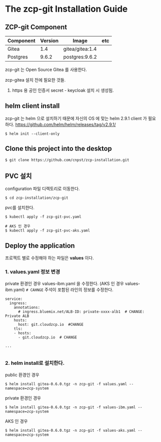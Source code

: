 # The zcp-git Installation Guide

## ZCP-git Component 

| Component        | Version           | Image  | etc |
| ------------- |-------------|-----|----|
|Gitea| 1.4 |gitea/gitea:1.4
|Postgres| 9.6.2 |postgres:9.6.2


zcp-git 는 Open Source Gitea 를 사용한다.

zcp-gitea 설치 전에 필요한 것들.

1. https 용 공인 인증서 secret - keycloak 설치 시 생성됨.

## helm client install
zcp-git 는 helm 으로 설치하기 때문에 자신의 OS 에 맞는 helm 2.9.1 client 가 필요하다. 
<https://github.com/helm/helm/releases/tag/v2.9.1/>
```
$ helm init --client-only
``` 

## Clone this project into the desktop
```
$ git clone https://github.com/cnpst/zcp-installation.git
```

## PVC 설치
configuration 파일 디렉토리로 이동한다.

```
$ cd zcp-installation/zcp-git
```

pvc를 설치한다.
```
$ kubectl apply -f zcp-git-pvc.yaml

# AKS 인 경우
$ kubectl apply -f zcp-git-pvc-aks.yaml
```

## Deploy the application
프로젝트 별로 수정해야 하는 파일은 **values** 이다.


### 1. values.yaml 정보 변경
private 환경인 경우 values-ibm.yaml 을 수정한다. (AKS 인 경우 values-ibm.yaml)
`# CAHNGE` 주석이 포함된 라인의 정보를 수정한다.
```
service:
  ingress:
    annotations:
      # ingress.bluemix.net/ALB-ID: private-xxxx-alb1  # CHANGE: Private ALB
    hosts:
      host: git.cloudzcp.io  #CHANGE
    tls:
    - hosts:
      - git.cloudzcp.io  # CHANGE
    
...


```

### 2. helm install로 설치한다.
public 환경인 경우
```
$ helm install gitea-0.6.0.tgz -n zcp-git -f values.yaml --namespace=zcp-system 
```

private 환경인 경우
```
$ helm install gitea-0.6.0.tgz -n zcp-git -f values-ibm.yaml --namespace=zcp-system 
```

AKS 인 경우
```
$ helm install gitea-0.6.0.tgz -n zcp-git -f values-aks.yaml --namespace=zcp-system 
```
